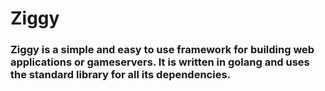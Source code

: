 # Ziggy
### Ziggy is a simple and easy to use framework for building web applications or gameservers. It is written in golang and uses the standard library for all its dependencies.